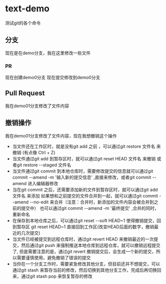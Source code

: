 # text-demo
测试git的各个命令

## 分支
现在是在demo分支，我在这里修改一些文件

### PR
现在创建demo0分支
现在提交修改到demo0分支

## Pull Request
我在demo01分支修改了文件内容

## 撤销操作
我在demo01分支修改了文件内容，现在我想撤销这个操作
  - 当文件还在工作区时，就是没有git add 之前 ，可以通过git restore 文件名 来撤销 (有点像 Ctrl + Z)
  - 当文件通过git add 到暂存区时，就可以通过git reset HEAD 文件名 来撤销 或者git restore --staged 文件名
  - 当文件通过git commit 到本地仓库时，需要修改提交的信息就可以通过git commit --amend -m '输入新的提交信息' ,直接来修改，或者git commit --amend 进入编辑器修改
  - 当在git commit 之后，还需要添加新的文件到暂存区时，就可以通过git add 文件名 来添加 
  如果想和之前提交的文件合并到一起，就可以通过git commit --amend --no-edit 来合并（注意：合并时，新添加的文件内容会被合并到之前的提交中）
  也可以通过git commit --amend -m '最终提交' ,合并的同时，重新命名 
  - 在保存到本地仓库之后，可以通过git reset --soft HEAD~1 使得撤销提交，回到暂存区 git reset HEAD~1 直接回到工作区(改变HEAD后面的数字，撤销最近的几次提交)
  - 当文件已经被提交到远程仓库时，通过git revert HEAD 来撤销最近的一次提交，然后通过git push 来强制推送本地仓库到远程仓库，就可以撤销远程提交了,
    但是需要注意的是，通过git revert 撤销提交后，会生成一个新的提交，所以需要谨慎使用，避免撤销了错误的提交
  - 当你在一个分支工作时，需要紧急修改其他分支，但目前还并不想提交，可以通过git stash 来暂存当前的修改，然后切换到其他分支工作，完成后再切换回来，通过git stash pop 来恢复暂存的修改